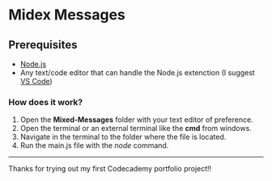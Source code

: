 # Midex Messages

## Prerequisites

- [Node.js](https://nodejs.org/en/)
- Any text/code editor that can handle the Node.js extenction (I suggest [VS Code](https://code.visualstudio.com/))

### How does it work?

1. Open the **Mixed-Messages** folder with your text editor of preference.
2. Open the terminal or an external terminal like the **cmd** from windows.
3. Navigate in the terminal to the folder where the file is located.
4. Run the main.js file with the _node_ command.

---

Thanks for trying out my first Codecademy portfolio project!!
